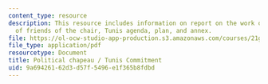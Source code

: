 ```yaml
---
content_type: resource
description: This resource includes information on report on the work of the group
  of friends of the chair, Tunis agenda, plan, and annex.
file: https://ol-ocw-studio-app-production.s3.amazonaws.com/courses/21g-034-media-education-and-the-marketplace-fall-2005/9a69426162d3d57f5496e1f365b8fdbd_MIT21G_034F05_gfc_report.pdf
file_type: application/pdf
resourcetype: Document
title: Political chapeau / Tunis Commitment
uid: 9a694261-62d3-d57f-5496-e1f365b8fdbd
---
```

